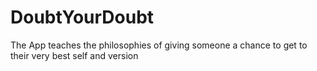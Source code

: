 # DoubtYourDoubt
The App teaches the philosophies of giving someone a chance to get to their very best self and version
